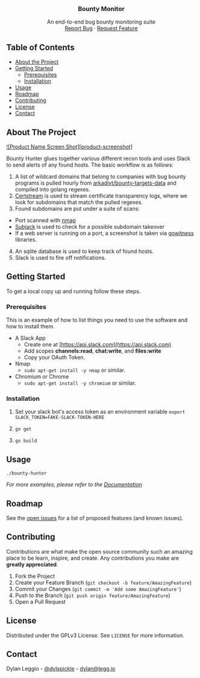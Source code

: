 <!-- PROJECT LOGO -->
<br />
<p align="center">

  <h3 align="center">Bounty Monitor</h3>

  <p align="center">
    An end-to-end bug bounty monitoring suite
    <br />
    <a href="https://github.com/dlegs/bounty-hunter/issues">Report Bug</a>
    ·
    <a href="https://github.com/dlegs/bounty-hunter/issues">Request Feature</a>
  </p>
</p>



<!-- TABLE OF CONTENTS -->
## Table of Contents

* [About the Project](#about-the-project)
* [Getting Started](#getting-started)
  * [Prerequisites](#prerequisites)
  * [Installation](#installation)
* [Usage](#usage)
* [Roadmap](#roadmap)
* [Contributing](#contributing)
* [License](#license)
* [Contact](#contact)



<!-- ABOUT THE PROJECT -->
## About The Project

[![Product Name Screen Shot][product-screenshot]](https://example.com)

Bounty Hunter glues together various different recon tools and uses Slack to send alerts of any found hosts. The basic workflow is as follows:
1. A list of wildcard domains that belong to companies with bug bounty programs is pulled hourly from [arkadiyt/bounty-targets-data](https://github.com/arkadiyt/bounty-targets-data) and compiled into golang regexes.
2. [Certstream](https://github.com/CaliDog/certstream-go) is used to stream certificate transparency logs, where we look for subdomains that match the pulled regexes.
3. Found subdomains are put under a suite of scans:
  - Port scanned with [nmap](https://nmap.org/)
  - [Subjack](https://github.com/haccer/subjack) is used to check for a possible subdomain takeover
  - If a web server is running on a port, a screenshot is taken via [gowitness](https://github.com/sensepost/gowitness) libraries.
4. An sqlite database is used to keep track of found hosts.
5. Slack is used to fire off notifications.

<!-- GETTING STARTED -->
## Getting Started

To get a local copy up and running follow these steps.

### Prerequisites

This is an example of how to list things you need to use the software and how to install them.
* A Slack App
  * Create one at [https://api.slack.com](https://api.slack.com)
  * Add scopes **channels:read**, **chat:write**, and **files:write**
  * Copy your OAuth Token.
* Nmap
  * `sudo apt-get install -y nmap` or similar.
* Chromium or Chrome
  * `sudo apt-get install -y chromium` or similar.

### Installation
1. Set your slack bot's access token as an environment variable
  `export SLACK_TOKEN=FAKE-SLACK-TOKEN-HERE`

2. `go get`

3. `go build`

<!-- USAGE EXAMPLES -->
## Usage

`./bounty-hunter`

_For more examples, please refer to the [Documentation](https://example.com)_



<!-- ROADMAP -->
## Roadmap

See the [open issues](https://github.com/dlegs/bounty-hunter/issues) for a list of proposed features (and known issues).



<!-- CONTRIBUTING -->
## Contributing

Contributions are what make the open source community such an amazing place to be learn, inspire, and create. Any contributions you make are **greatly appreciated**.

1. Fork the Project
2. Create your Feature Branch (`git checkout -b feature/AmazingFeature`)
3. Commit your Changes (`git commit -m 'Add some AmazingFeature'`)
4. Push to the Branch (`git push origin feature/AmazingFeature`)
5. Open a Pull Request



<!-- LICENSE -->
## License

Distributed under the GPLv3 License. See `LICENSE` for more information.



<!-- CONTACT -->
## Contact

Dylan Leggio - [@dylspickle](https://twitter.com/dylspickle) - dylan@legg.io
